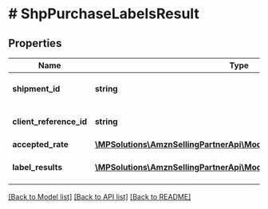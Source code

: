 # # ShpPurchaseLabelsResult

## Properties

Name | Type | Description | Notes
------------ | ------------- | ------------- | -------------
**shipment_id** | **string** | The unique shipment identifier. |
**client_reference_id** | **string** | Client reference id. | [optional]
**accepted_rate** | [**\MPSolutions\AmznSellingPartnerApi\Models\Shipping\ShpAcceptedRate**](ShpAcceptedRate.md) |  |
**label_results** | [**\MPSolutions\AmznSellingPartnerApi\Models\Shipping\ShpLabelResult[]**](ShpLabelResult.md) | A list of label results |

[[Back to Model list]](../../README.md#models) [[Back to API list]](../../README.md#endpoints) [[Back to README]](../../README.md)

